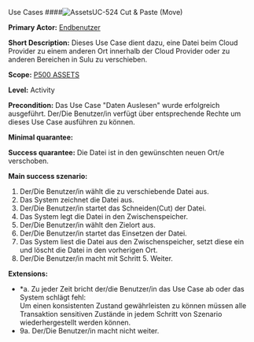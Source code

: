 Use Cases
####![Assets](https://raw.github.com/massiveart/sulu-docs/master/system-requirements/images/assets.png)UC-524 Cut & Paste (Move)

**Primary Actor:** [Endbenutzer](https://github.com/massiveart/sulu-docs/tree/master/system-specification/actors.md "Actors") 

**Short Description:** Dieses Use Case dient dazu, eine Datei beim Cloud Provider zu einem anderen Ort innerhalb der Cloud Provider oder zu anderen Bereichen in Sulu  zu verschieben. 

**Scope:** [P500 ASSETS](https://github.com/massiveart/sulu-docs/tree/master/system-specification/p500-assets "500 ASSETS") 

**Level:** Activity

**Precondition:** Das Use Case "Daten Auslesen" wurde erfolgreich ausgeführt. Der/Die Benutzer/in verfügt über entsprechende Rechte um dieses Use Case ausführen zu können.

**Minimal quarantee:** 

**Success quarantee:** Die Datei ist in den gewünschten neuen Ort/e verschoben. 

**Main success szenario:** 

1. Der/Die Benutzer/in wählt die zu verschiebende Datei aus.
2. Das System zeichnet die Datei aus.
3. Der/Die Benutzer/in startet das Schneiden(Cut) der Datei.
4. Das System legt die Datei in den Zwischenspeicher.
5. Der/Die Benutzer/in wählt den Zielort aus.
6. Der/Die Benutzer/in startet das Einsetzen der Datei.
7. Das System liest die Datei aus den Zwischenspeicher, setzt diese ein und löscht die Datei in den vorherigen Ort.
8. Der/Die Benutzer/in macht mit Schritt 5. Weiter.

**Extensions:**
* *a. Zu jeder Zeit bricht der/die Benutzer/in das Use Case ab oder das System schlägt fehl:	
Um einen konsistenten Zustand gewährleisten zu können müssen alle Transaktion sensitiven Zustände in jedem Schritt von Szenario wiederhergestellt werden können.
* 9a. Der/Die Benutzer/in macht nicht weiter.

 